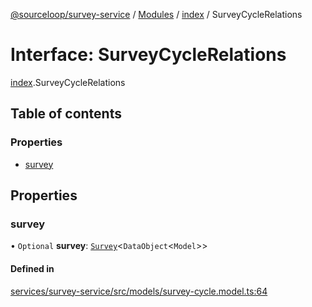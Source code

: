 [@sourceloop/survey-service](../README.md) / [Modules](../modules.md) / [index](../modules/index.md) / SurveyCycleRelations

# Interface: SurveyCycleRelations

[index](../modules/index.md).SurveyCycleRelations

## Table of contents

### Properties

- [survey](index.SurveyCycleRelations.md#survey)

## Properties

### survey

• `Optional` **survey**: [`Survey`](../classes/index.Survey.md)<`DataObject`<`Model`\>\>

#### Defined in

[services/survey-service/src/models/survey-cycle.model.ts:64](https://github.com/sourcefuse/loopback4-microservice-catalog/blob/d35fdb3f0/services/survey-service/src/models/survey-cycle.model.ts#L64)
